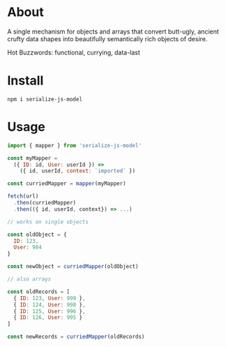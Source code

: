 # About
A single mechanism for objects and arrays that convert butt-ugly, ancient crufty data shapes into beautifully semantically rich objects of desire.

Hot Buzzwords: functional, currying, data-last

# Install

`npm i serialize-js-model`

# Usage

````javascript
import { mapper } from 'serialize-js-model'

const myMapper = 
  ({ ID: id, User: userId }) =>
    ({ id, userId, context: `imported` })

const curriedMapper = mapper(myMapper)

fetch(url)
  .then(curriedMapper)
  .then(({ id, userId, context}) => ...)

// works on single objects

const oldObject = {
  ID: 123,
  User: 984
}

const newObject = curriedMapper(oldObject)

// also arrays 

const oldRecords = [
  { ID: 123, User: 999 },
  { ID: 124, User: 998 },
  { ID: 125, User: 996 },
  { ID: 126, User: 995 }
]

const newRecords = curriedMapper(oldRecords)

````
